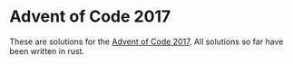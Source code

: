 Advent of Code 2017
===================

These are solutions for the [Advent of Code 2017](https://adventofcode.com/2017).
All solutions so far have been written in rust.
